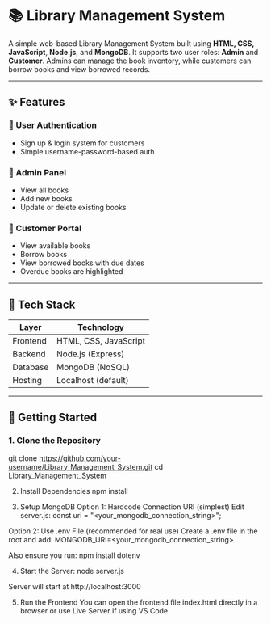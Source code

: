 # 📚 Library Management System

A simple web-based Library Management System built using **HTML, CSS, JavaScript**, **Node.js**, and **MongoDB**. It supports two user roles: **Admin** and **Customer**. Admins can manage the book inventory, while customers can borrow books and view borrowed records.

---

## ✨ Features

### 🔐 User Authentication
- Sign up & login system for customers
- Simple username-password-based auth

### 📖 Admin Panel
- View all books
- Add new books
- Update or delete existing books

### 👤 Customer Portal
- View available books
- Borrow books
- View borrowed books with due dates
- Overdue books are highlighted

---

## 🧾 Tech Stack

| Layer      | Technology           |
|------------|----------------------|
| Frontend   | HTML, CSS, JavaScript |
| Backend    | Node.js (Express)     |
| Database   | MongoDB (NoSQL)       |
| Hosting    | Localhost (default)   |

---

## 🚀 Getting Started

### 1. Clone the Repository


git clone https://github.com/your-username/Library_Management_System.git
cd Library_Management_System 


2. Install Dependencies
npm install

3. Setup MongoDB
Option 1: Hardcode Connection URI (simplest)
Edit server.js:
const uri = "<your_mongodb_connection_string>";

Option 2: Use .env File (recommended for real use)
Create a .env file in the root and add:
MONGODB_URI=<your_mongodb_connection_string>

Also ensure you run:
npm install dotenv

4. Start the Server:
node server.js

Server will start at http://localhost:3000

5. Run the Frontend
You can open the frontend file index.html directly in a browser or use Live Server if using VS Code.


